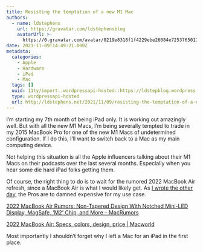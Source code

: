 ```yaml
---
title: Resisting the temptation of a new M1 Mac
authors:
  - name: ldstephens
    url: https://gravatar.com/ldstephensblog
    avatarUrl: >-
      https://0.gravatar.com/avatar/0219e8318f1f4229ebe26084e7253765017f43ca0c631be37dc6d0b8ad6e40a4?s=96&d=identicon&r=G
date: 2021-11-09T14:49:21.000Z
metadata:
  categories:
    - Apple
    - Hardware
    - iPad
    - Mac
  tags: []
  uuid: 11ty/import::wordpressapi-hosted::https://ldstepblog.wordpress.com/?p=3038
  type: wordpressapi-hosted
  url: http://ldstephens.net/2021/11/09/resisting-the-temptation-of-a-new-m1-mac/
---
```

I’m starting my 7th month of being iPad only. It is working out amazingly well. But with all the new M1 Macs, I’m being severally tempted to trade in my 2015 MacBook Pro for one of the new M1 Macs of undetermined configuration. If I do this, I’ll want to switch back to a Mac as my main computing device.

Not helping this situation is all the Apple influencers talking about their M1 Macs on their podcasts over the last several months. Especially when you hear some die hard iPad folks getting them.

Of course, the right thing to do is to wait for the rumored 2022 MacBook Air refresh, since a MacBook Air is what I would likely get. As [I wrote the other day,](https://ldstephens.net/2021/10/19/nope/) the Pros are to damned expensive for my use case.

[2022 MacBook Air Rumors: Non-Tapered Design With Notched Mini-LED Display, MagSafe, ‘M2’ Chip, and More – MacRumors](https://www.macrumors.com/2021/10/20/2022-macbook-air-notch-magsafe-mini-led-m2-chip/)

[2022 MacBook Air: Specs, colors, design, price | Macworld](https://www.macworld.com/article/346119/2022-macbook-air-specs-design-processor-price-release.html)

Most importantly I shouldn’t forget why I left a Mac for an iPad in the first place.